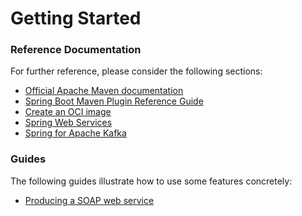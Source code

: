 # Getting Started

### Reference Documentation

For further reference, please consider the following sections:

* [Official Apache Maven documentation](https://maven.apache.org/guides/index.html)
* [Spring Boot Maven Plugin Reference Guide](https://docs.spring.io/spring-boot/docs/2.7.11/maven-plugin/reference/html/)
* [Create an OCI image](https://docs.spring.io/spring-boot/docs/2.7.11/maven-plugin/reference/html/#build-image)
* [Spring Web Services](https://docs.spring.io/spring-boot/docs/2.7.11/reference/htmlsingle/#io.webservices)
* [Spring for Apache Kafka](https://docs.spring.io/spring-boot/docs/2.7.11/reference/htmlsingle/#messaging.kafka)

### Guides

The following guides illustrate how to use some features concretely:

* [Producing a SOAP web service](https://spring.io/guides/gs/producing-web-service/)

